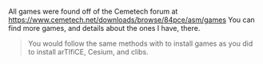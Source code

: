 All games were found off of the Cemetech forum at https://www.cemetech.net/downloads/browse/84pce/asm/games
You can find more games, and details about the ones I have, there.

>You would follow the same methods with [](ticalc.limk) to install games as you did to install arTIfiCE, Cesium, and clibs.
>
